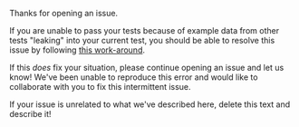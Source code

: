 Thanks for opening an issue.

If you are unable to pass your tests because of example data from other tests
"leaking" into your current test, you should be able to resolve this issue by
following [this work-around][wa].

If this _does_ fix your situation, please continue opening an issue and let us
know! We've been unable to reproduce this error and would like to collaborate
with you to fix this intermittent issue.

If your issue is unrelated to what we've described here, delete this text and
describe it!

[wa]: https://github.com/learn-co-curriculum/ruby-advanced-class-methods-lab/issues/25#issue-478185939
